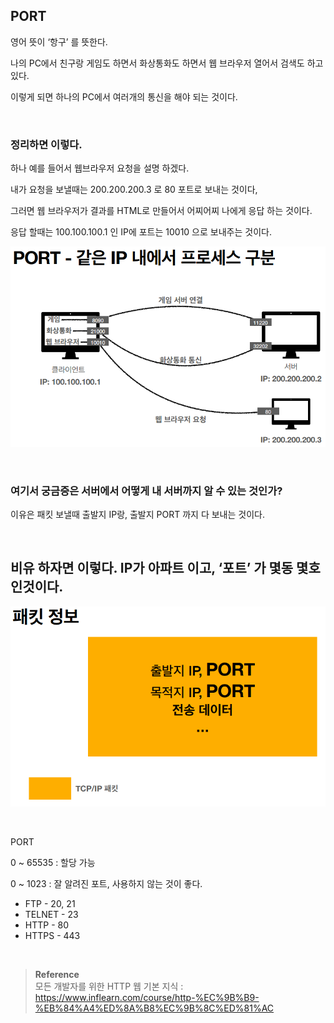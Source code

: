 ## PORT
영어 뜻이 ‘항구’ 를 뜻한다.

나의 PC에서 친구랑 게임도 하면서 화상통화도 하면서 웹 브라우저 열어서 검색도 하고 있다. 

이렇게 되면 하나의 PC에서 여러개의 통신을 해야 되는 것이다.

<br/>

### 정리하면 이렇다.

하나 예를 들어서 웹브라우저 요청을 설명 하겠다.

내가 요청을 보낼때는 200.200.200.3 로 80 포트로 보내는 것이다,

그러면 웹 브라우저가 결과를 HTML로 만들어서 어찌어찌 나에게 응답 하는 것이다.

응답 할때는 100.100.100.1 인 IP에 포트는 10010 으로 보내주는 것이다.

![이미지](/programming/img/HTTP8.PNG)

<br/>

### 여기서 궁금증은 서버에서 어떻게 내 서버까지 알 수 있는 것인가?

이유은 패킷 보낼때 출발지 IP랑, 출발지 PORT 까지 다 보내는 것이다.

<br/>

## 비유 하자면 이렇다. IP가 아파트 이고, ‘포트’ 가 몇동 몇호 인것이다.

![이미지](/programming/img/HTTP9.PNG)

<br/>

PORT

0 ~ 65535 : 할당 가능

0 ~ 1023 : 잘 알려진 포트, 사용하지 않는 것이 좋다.

- FTP - 20, 21
- TELNET - 23
- HTTP - 80
- HTTPS - 443


<br/>


>**Reference** <br/>모든 개발자를 위한 HTTP 웹 기본 지식 : https://www.inflearn.com/course/http-%EC%9B%B9-%EB%84%A4%ED%8A%B8%EC%9B%8C%ED%81%AC